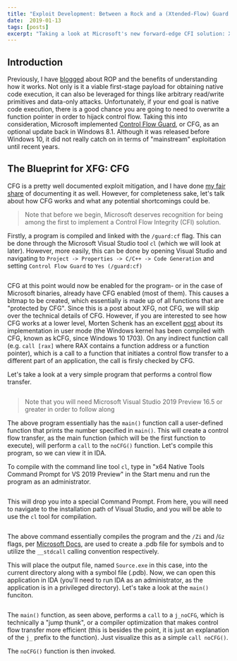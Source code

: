 ```yaml
---
title: "Exploit Development: Between a Rock and a (Xtended-Flow) Guard Place! Examining XFG"
date:  2019-01-13
tags: [posts]
excerpt: "Taking a look at Microsoft's new forward-edge CFI solution: Xtended Flow Guard"
---
```

Introduction
---
Previously, I have [blogged](https://connormcgarr.github.io/ROP2) about ROP and the benefits of understanding how it works. Not only is it a viable first-stage payload for obtaining native code execution, it can also be leveraged for things like arbitrary read/write primitives and data-only attacks. Unfortunately, if your end goal is native code execution, there is a good chance you are going to need to overwrite a function pointer in order to hijack control flow. Taking this into consideration, Microsoft implemented [Control Flow Guard](https://docs.microsoft.com/en-us/windows/win32/secbp/control-flow-guard), or CFG, as an optional update back in Windows 8.1. Although it was released before Windows 10, it did not really catch on in terms of "mainstream" exploitation until recent years.

The Blueprint for XFG: CFG
---

CFG is a pretty well documented exploit mitigation, and I have done [my fair share](https://www.crowdstrike.com/blog/state-of-exploit-development-part-1/) of documenting it as well. However, for completeness sake, let's talk about how CFG works and what any potential shortcomings could be.

> Note that before we begin, Microsoft deserves recognition for being among the first to implement a Control Flow Integrity (CFI) solution.

Firstly, a program is compiled and linked with the `/guard:cf` flag. This can be done through the Microsoft Visual Studio tool `cl` (which we will look at later). However, more easily, this can be done by opening Visual Studio and navigating to `Project -> Properties -> C/C++ -> Code Generation` and setting `Control Flow Guard` to `Yes (/guard:cf)`



<img src="{{ site.url }}{{ site.baseurl }}/images/XFG1.png" alt="">

CFG at this point would now be enabled for the program- or in the case of Microsoft binaries, already have CFG enabled (most of them). This causes a bitmap to be created, which essentially is made up of all functions that are "protected by CFG". Since this is a post about XFG, not CFG, we will skip over the technical details of CFG. However, if you are interested to see how CFG works at a lower level, Morten Schenk has an excellent [post](https://improsec.com/tech-blog/bypassing-control-flow-guard-in-windows-10) about its implementation in user mode (the Windows kernel has been compiled with CFG, known as kCFG, since Windows 10 1703). On any indirect function call (e.g. `call [rax]` where RAX contains a function address or a function pointer), which is a call to a function that initiates a control flow transfer to a different part of an application, the call is firsly checked by CFG.

Let's take a look at a very simple program that performs a control flow transfer.

<img src="{{ site.url }}{{ site.baseurl }}/images/XFG2.png" alt="">

> Note that you will need Microsoft Visual Studio 2019 Preview 16.5 or greater in order to follow along

The above program essentially has the `main()` function call a user-defined function that prints the number specified in `main()`. This will create a control flow transfer, as the main function (which will be the first function to execute), will perform a `call` to the `noCFG()` function. Let's compile this program, so we can view it in IDA.

To compile with the command line tool `cl`, type in "x64 Native Tools Command Prompt for VS 2019 Preview" in the Start menu and run the program as an administrator.

<img src="{{ site.url }}{{ site.baseurl }}/images/XFG3.png" alt="">

This will drop you into a special Command Prompt. From here, you will need to navigate to the installation path of Visual Studio, and you will be able to use the `cl` tool for compilation.

<img src="{{ site.url }}{{ site.baseurl }}/images/XFG4.png" alt="">

The above command essentially compiles the program and the `/Zi` and /`Gz` flags, per [Microsoft Docs](https://docs.microsoft.com/en-us/cpp/build/reference/compiler-options-listed-alphabetically?view=vs-2019), are used to create a .pdb file for symbols and to utilize the `__stdcall` calling convention respectively.

This will place the output file, named `Source.exe` in this case, into the current directory along with a symbol file (.pdb). Now, we can open this application in IDA (you'll need to run IDA as an administrator, as the application is in a privileged directory). Let's take a look at the `main()` funciton.

<img src="{{ site.url }}{{ site.baseurl }}/images/XFG5.png" alt="">

The `main()` function, as seen above, performs a `call` to a `j_noCFG`, which is technically a "jump thunk", or a compiler optimization that makes control flow transfer more efficient (this is besides the point, it is just an explanation of the `j_` prefix to the function). Just visualize this as a simple `call noCFG()`.

The `noCFG()` function is then invoked.

<img src="{{ site.url }}{{ site.baseurl }}/images/XFG5.png" alt="">



